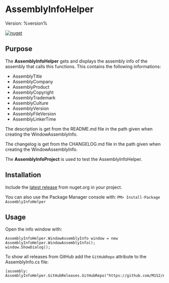 # AssemblyInfoHelper

Version: %version%

[![nuget](https://img.shields.io/nuget/v/AssemblyInfoHelper.svg)](https://www.nuget.org/packages/AssemblyInfoHelper/)

## Purpose

The **AssemblyInfoHelper** gets and displays the assembly info of the assembly that calls this functions.
This contains the following informations:
- AssemblyTitle
- AssemblyCompany
- AssemblyProduct
- AssemblyCopyright
- AssemblyTrademark
- AssemblyCulture
- AssemblyVersion
- AssemblyFileVersion
- AssemblyLinkerTime

The description is get from the README.md file in the path given when creating the WindowAssemblyInfo.

The changelog is get from the CHANGELOG.md file in the path given when creating the WindowAssemblyInfo.

The **AssemblyInfoProject** is used to test the AssemblyInfoHelper.

## Installation

Include the [latest release](https://www.nuget.org/packages/AssemblyInfoHelper/) from nuget.org in your project.

You can also use the Package Manager console with: `PM> Install-Package AssemblyInfoHelper`

## Usage

Open the info window with: 

```
AssemblyInfoHelper.WindowAssemblyInfo window = new AssemblyInfoHelper.WindowAssemblyInfo();
window.ShowDialog();
```

To show all releases from GitHub add the `GitHubRepo` attribute to the AssemblyInfo.cs file: 

```
[assembly: AssemblyInfoHelper.GitHubReleases.GitHubRepo("https://github.com/M1S2/AssemblyInfoHelper")]
```